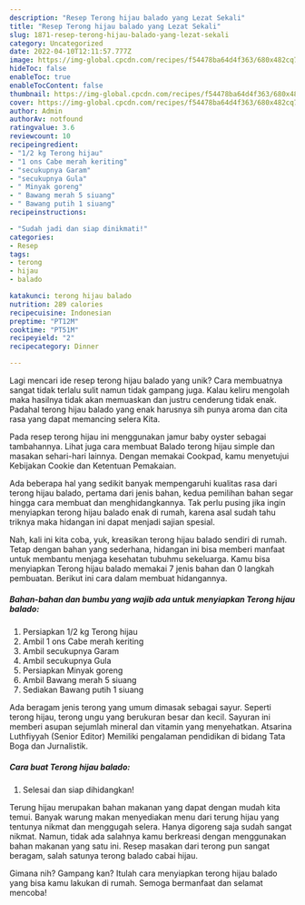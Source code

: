 ```yaml
---
description: "Resep Terong hijau balado yang Lezat Sekali"
title: "Resep Terong hijau balado yang Lezat Sekali"
slug: 1871-resep-terong-hijau-balado-yang-lezat-sekali
category: Uncategorized
date: 2022-04-10T12:11:57.777Z
image: https://img-global.cpcdn.com/recipes/f54478ba64d4f363/680x482cq70/terong-hijau-balado-foto-resep-utama.jpg
hideToc: false
enableToc: true
enableTocContent: false
thumbnail: https://img-global.cpcdn.com/recipes/f54478ba64d4f363/680x482cq70/terong-hijau-balado-foto-resep-utama.jpg
cover: https://img-global.cpcdn.com/recipes/f54478ba64d4f363/680x482cq70/terong-hijau-balado-foto-resep-utama.jpg
author: Admin
authorAv: notfound
ratingvalue: 3.6
reviewcount: 10
recipeingredient:
- "1/2 kg Terong hijau"
- "1 ons Cabe merah keriting"
- "secukupnya Garam"
- "secukupnya Gula"
- " Minyak goreng"
- " Bawang merah 5 siuang"
- " Bawang putih 1 siuang"
recipeinstructions:

- "Sudah jadi dan siap dinikmati!"
categories:
- Resep
tags:
- terong
- hijau
- balado

katakunci: terong hijau balado 
nutrition: 289 calories
recipecuisine: Indonesian
preptime: "PT12M"
cooktime: "PT51M"
recipeyield: "2"
recipecategory: Dinner

---
```





Lagi mencari ide resep terong hijau balado yang unik? Cara membuatnya sangat tidak terlalu sulit namun tidak gampang juga. Kalau keliru mengolah maka hasilnya tidak akan memuaskan dan justru cenderung tidak enak. Padahal terong hijau balado yang enak harusnya sih punya aroma dan cita rasa yang dapat memancing selera Kita.





Pada resep terong hijau ini menggunakan jamur baby oyster sebagai tambahannya. Lihat juga cara membuat Balado terong hijau simple dan masakan sehari-hari lainnya. Dengan memakai Cookpad, kamu menyetujui Kebijakan Cookie dan Ketentuan Pemakaian.

Ada beberapa hal yang sedikit banyak mempengaruhi kualitas rasa dari terong hijau balado, pertama dari jenis bahan, kedua pemilihan bahan segar hingga cara membuat dan menghidangkannya. Tak perlu pusing jika ingin menyiapkan terong hijau balado enak di rumah, karena asal sudah tahu triknya maka hidangan ini dapat menjadi sajian spesial.






Nah, kali ini kita coba, yuk, kreasikan terong hijau balado sendiri di rumah. Tetap dengan bahan yang sederhana, hidangan ini bisa memberi manfaat untuk membantu menjaga kesehatan tubuhmu sekeluarga. Kamu bisa menyiapkan Terong hijau balado memakai 7 jenis bahan dan 0 langkah pembuatan. Berikut ini cara dalam membuat hidangannya.

<!--inarticleads1-->

##### Bahan-bahan dan bumbu yang wajib ada untuk menyiapkan Terong hijau balado:

1. Persiapkan 1/2 kg Terong hijau
1. Ambil 1 ons Cabe merah keriting
1. Ambil secukupnya Garam
1. Ambil secukupnya Gula
1. Persiapkan  Minyak goreng
1. Ambil  Bawang merah 5 siuang
1. Sediakan  Bawang putih 1 siuang


Ada beragam jenis terong yang umum dimasak sebagai sayur. Seperti terong hijau, terong ungu yang berukuran besar dan kecil. Sayuran ini memberi asupan sejumlah mineral dan vitamin yang menyehatkan. Atsarina Luthfiyyah (Senior Editor) Memiliki pengalaman pendidikan di bidang Tata Boga dan Jurnalistik. 

<!--inarticleads2-->

##### Cara buat Terong hijau balado:


1. Selesai dan siap dihidangkan!

Terung hijau merupakan bahan makanan yang dapat dengan mudah kita temui. Banyak warung makan menyediakan menu dari terung hijau yang tentunya nikmat dan menggugah selera. Hanya digoreng saja sudah sangat nikmat. Namun, tidak ada salahnya kamu berkreasi dengan menggunakan bahan makanan yang satu ini. Resep masakan dari terong pun sangat beragam, salah satunya terong balado cabai hijau. 

Gimana nih? Gampang kan? Itulah cara menyiapkan terong hijau balado yang bisa kamu lakukan di rumah. Semoga bermanfaat dan selamat mencoba!
